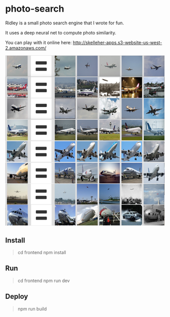 # photo-search
Ridley is a small photo search engine that I wrote for fun.

It uses a deep neural net to compute photo similarity.

You can play with it online here: http://skelleher-apps.s3-website-us-west-2.amazonaws.com/

![Search results](screenshots/ridley_photo_search_engine5.jpeg?raw=true)


Install
-------

> cd frontend
> npm install


Run
---

> cd frontend
> npm run dev


Deploy
------

> npm run build

